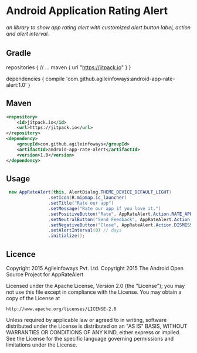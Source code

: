 # Android Application Rating Alert

###### an library to show app rating alert with customized alert button label, action and alert interval.

## Gradle
repositories {
    // ...
    maven { url "https://jitpack.io" }
}

dependencies {
        compile 'com.github.agileinfoways:android-app-rate-alert:1.0'
}

## Maven
```xml
<repository>
    <id>jitpack.io</id>
    <url>https://jitpack.io</url>
</repository>
<dependency>
    <groupId>com.github.agileinfoways</groupId>
    <artifactId>android-app-rate-alert</artifactId>
    <version>1.0</version>
</dependency>
```

## Usage
```java
 new AppRateAlert(this, AlertDialog.THEME_DEVICE_DEFAULT_LIGHT)
                .setIcon(R.mipmap.ic_launcher)
                .setTitle("Rate our app")
                .setMessage("Rate our app if you love it.")
                .setPositiveButton("Rate", AppRateAlert.Action.RATE_APP)
                .setNeutralButton("Send Feedback", AppRateAlert.Action.SEND_FEEDBACK).setFeedbackMail("xyz@gmail.com")
                .setNegativeButton("Close", AppRateAlert.Action.DISMISS)
                .setAlertInterval(0) // days
                .initialize();
```

## Licence
Copyright 2015 Agileinfoways Pvt. Ltd.
Copyright 2015 The Android Open Source Project for AppRateAlert

Licensed under the Apache License, Version 2.0 (the "License");
you may not use this file except in compliance with the License.
You may obtain a copy of the License at

    http://www.apache.org/licenses/LICENSE-2.0

Unless required by applicable law or agreed to in writing, software
distributed under the License is distributed on an "AS IS" BASIS,
WITHOUT WARRANTIES OR CONDITIONS OF ANY KIND, either express or implied.
See the License for the specific language governing permissions and
limitations under the License.
